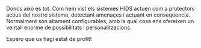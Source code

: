 Doncs això és tot.  Com hem vist els sistemes HIDS actuen com a protectors actius del nostre sistema, detectant amenaçes i actuant en conseqüencia.  Normalment son altament configurables, amb la qual cosa ens ofereixen un ventall enorme de possibilitats i personalitzacions.

Espero que us hagi estat de profit!
